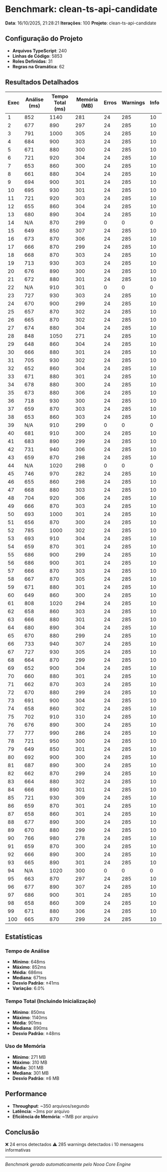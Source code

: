 # Benchmark: clean-ts-api-candidate

**Data**: 16/10/2025, 21:28:21
**Iterações**: 100
**Projeto**: clean-ts-api-candidate

## Configuração do Projeto

- **Arquivos TypeScript**: 240
- **Linhas de Código**: 5853
- **Roles Definidas**: 31
- **Regras na Gramática**: 62

## Resultados Detalhados

| Exec | Análise (ms) | Tempo Total (ms) | Memória (MB) | Erros | Warnings | Info |
|------|--------------|------------------|--------------|-------|----------|------|
| 1 | 852 | 1140 | 281 | 24 | 285 | 10 |
| 2 | 677 | 890 | 297 | 24 | 285 | 10 |
| 3 | 791 | 1000 | 305 | 24 | 285 | 10 |
| 4 | 684 | 900 | 303 | 24 | 285 | 10 |
| 5 | 671 | 880 | 300 | 24 | 285 | 10 |
| 6 | 721 | 920 | 304 | 24 | 285 | 10 |
| 7 | 653 | 860 | 300 | 24 | 285 | 10 |
| 8 | 661 | 880 | 304 | 24 | 285 | 10 |
| 9 | 694 | 900 | 301 | 24 | 285 | 10 |
| 10 | 695 | 930 | 301 | 24 | 285 | 10 |
| 11 | 721 | 920 | 303 | 24 | 285 | 10 |
| 12 | 655 | 860 | 304 | 24 | 285 | 10 |
| 13 | 680 | 890 | 304 | 24 | 285 | 10 |
| 14 | N/A | 870 | 299 | 0 | 0 | 0 |
| 15 | 649 | 850 | 307 | 24 | 285 | 10 |
| 16 | 673 | 870 | 306 | 24 | 285 | 10 |
| 17 | 666 | 870 | 299 | 24 | 285 | 10 |
| 18 | 668 | 870 | 303 | 24 | 285 | 10 |
| 19 | 713 | 930 | 303 | 24 | 285 | 10 |
| 20 | 676 | 890 | 300 | 24 | 285 | 10 |
| 21 | 672 | 880 | 301 | 24 | 285 | 10 |
| 22 | N/A | 910 | 301 | 0 | 0 | 0 |
| 23 | 727 | 930 | 303 | 24 | 285 | 10 |
| 24 | 670 | 900 | 299 | 24 | 285 | 10 |
| 25 | 657 | 870 | 302 | 24 | 285 | 10 |
| 26 | 665 | 870 | 302 | 24 | 285 | 10 |
| 27 | 674 | 880 | 304 | 24 | 285 | 10 |
| 28 | 848 | 1050 | 271 | 24 | 285 | 10 |
| 29 | 648 | 860 | 304 | 24 | 285 | 10 |
| 30 | 666 | 880 | 301 | 24 | 285 | 10 |
| 31 | 705 | 930 | 302 | 24 | 285 | 10 |
| 32 | 652 | 860 | 304 | 24 | 285 | 10 |
| 33 | 671 | 880 | 301 | 24 | 285 | 10 |
| 34 | 678 | 880 | 300 | 24 | 285 | 10 |
| 35 | 673 | 880 | 306 | 24 | 285 | 10 |
| 36 | 718 | 930 | 300 | 24 | 285 | 10 |
| 37 | 659 | 870 | 303 | 24 | 285 | 10 |
| 38 | 653 | 860 | 303 | 24 | 285 | 10 |
| 39 | N/A | 910 | 299 | 0 | 0 | 0 |
| 40 | 681 | 910 | 300 | 24 | 285 | 10 |
| 41 | 683 | 890 | 299 | 24 | 285 | 10 |
| 42 | 731 | 940 | 306 | 24 | 285 | 10 |
| 43 | 659 | 870 | 298 | 24 | 285 | 10 |
| 44 | N/A | 1020 | 298 | 0 | 0 | 0 |
| 45 | 746 | 970 | 282 | 24 | 285 | 10 |
| 46 | 655 | 860 | 298 | 24 | 285 | 10 |
| 47 | 668 | 880 | 303 | 24 | 285 | 10 |
| 48 | 704 | 920 | 306 | 24 | 285 | 10 |
| 49 | 666 | 870 | 303 | 24 | 285 | 10 |
| 50 | 693 | 1000 | 301 | 24 | 285 | 10 |
| 51 | 656 | 870 | 300 | 24 | 285 | 10 |
| 52 | 785 | 1000 | 302 | 24 | 285 | 10 |
| 53 | 693 | 910 | 304 | 24 | 285 | 10 |
| 54 | 659 | 870 | 301 | 24 | 285 | 10 |
| 55 | 686 | 900 | 299 | 24 | 285 | 10 |
| 56 | 686 | 900 | 301 | 24 | 285 | 10 |
| 57 | 666 | 870 | 303 | 24 | 285 | 10 |
| 58 | 667 | 870 | 305 | 24 | 285 | 10 |
| 59 | 671 | 880 | 301 | 24 | 285 | 10 |
| 60 | 649 | 860 | 300 | 24 | 285 | 10 |
| 61 | 808 | 1020 | 294 | 24 | 285 | 10 |
| 62 | 658 | 860 | 303 | 24 | 285 | 10 |
| 63 | 666 | 880 | 301 | 24 | 285 | 10 |
| 64 | 680 | 890 | 304 | 24 | 285 | 10 |
| 65 | 670 | 880 | 299 | 24 | 285 | 10 |
| 66 | 733 | 940 | 307 | 24 | 285 | 10 |
| 67 | 727 | 930 | 305 | 24 | 285 | 10 |
| 68 | 664 | 870 | 299 | 24 | 285 | 10 |
| 69 | 652 | 900 | 304 | 24 | 285 | 10 |
| 70 | 660 | 880 | 301 | 24 | 285 | 10 |
| 71 | 662 | 870 | 303 | 24 | 285 | 10 |
| 72 | 670 | 880 | 299 | 24 | 285 | 10 |
| 73 | 691 | 900 | 304 | 24 | 285 | 10 |
| 74 | 658 | 860 | 302 | 24 | 285 | 10 |
| 75 | 702 | 910 | 310 | 24 | 285 | 10 |
| 76 | 676 | 890 | 300 | 24 | 285 | 10 |
| 77 | 777 | 990 | 286 | 24 | 285 | 10 |
| 78 | 721 | 950 | 300 | 24 | 285 | 10 |
| 79 | 649 | 850 | 301 | 24 | 285 | 10 |
| 80 | 692 | 900 | 300 | 24 | 285 | 10 |
| 81 | 687 | 890 | 300 | 24 | 285 | 10 |
| 82 | 662 | 870 | 299 | 24 | 285 | 10 |
| 83 | 664 | 880 | 302 | 24 | 285 | 10 |
| 84 | 666 | 890 | 301 | 24 | 285 | 10 |
| 85 | 721 | 930 | 309 | 24 | 285 | 10 |
| 86 | 659 | 870 | 301 | 24 | 285 | 10 |
| 87 | 658 | 860 | 301 | 24 | 285 | 10 |
| 88 | 677 | 890 | 300 | 24 | 285 | 10 |
| 89 | 670 | 880 | 299 | 24 | 285 | 10 |
| 90 | 766 | 980 | 278 | 24 | 285 | 10 |
| 91 | 659 | 870 | 300 | 24 | 285 | 10 |
| 92 | 666 | 890 | 300 | 24 | 285 | 10 |
| 93 | 665 | 890 | 301 | 24 | 285 | 10 |
| 94 | N/A | 1020 | 300 | 0 | 0 | 0 |
| 95 | 663 | 870 | 297 | 24 | 285 | 10 |
| 96 | 677 | 890 | 307 | 24 | 285 | 10 |
| 97 | 686 | 900 | 301 | 24 | 285 | 10 |
| 98 | 658 | 860 | 309 | 24 | 285 | 10 |
| 99 | 671 | 880 | 306 | 24 | 285 | 10 |
| 100 | 665 | 870 | 299 | 24 | 285 | 10 |

## Estatísticas

### Tempo de Análise

- **Mínimo**: 648ms
- **Máximo**: 852ms
- **Média**: 686ms
- **Mediana**: 671ms
- **Desvio Padrão**: ±41ms
- **Variação**: 6.0%

### Tempo Total (Incluindo Inicialização)

- **Mínimo**: 850ms
- **Máximo**: 1140ms
- **Média**: 901ms
- **Mediana**: 890ms
- **Desvio Padrão**: ±48ms

### Uso de Memória

- **Mínimo**: 271 MB
- **Máximo**: 310 MB
- **Média**: 301 MB
- **Mediana**: 301 MB
- **Desvio Padrão**: ±6 MB

## Performance

- **Throughput**: ~350 arquivos/segundo
- **Latência**: ~3ms por arquivo
- **Eficiência de Memória**: ~1MB por arquivo

## Conclusão

❌ 24 erros detectados
⚠️ 285 warnings detectados
ℹ️ 10 mensagens informativas

---

*Benchmark gerado automaticamente pelo Nooa Core Engine*
